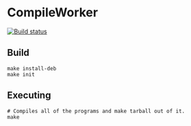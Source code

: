 # CompileWorker
[![Build status](https://ci.appveyor.com/api/projects/status/l626r5teoldahglq?svg=true)](https://ci.appveyor.com/project/JellyCZYT/compileworker)
## Build
    make install-deb
    make init
## Executing
    # Compiles all of the programs and make tarball out of it.
    make